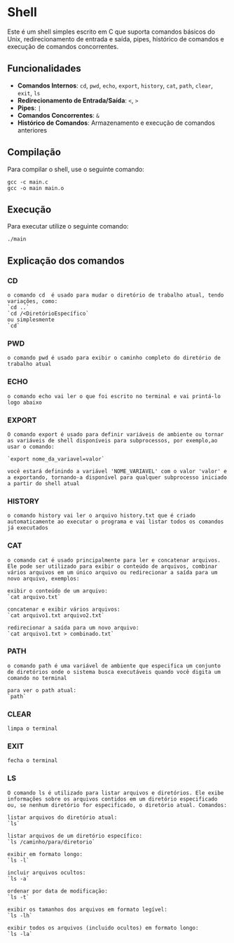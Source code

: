 # Shell

Este é um shell simples escrito em C que suporta comandos básicos do Unix, redirecionamento de entrada e saída, pipes, histórico de comandos e execução de comandos concorrentes.

## Funcionalidades
- **Comandos Internos**: `cd`, `pwd`, `echo`, `export`, `history`, `cat`,  `path`, `clear`, `exit`, `ls`
- **Redirecionamento de Entrada/Saída**: `<`, `>`
- **Pipes**: `|`
- **Comandos Concorrentes**: `&`
- **Histórico de Comandos**: Armazenamento e execução de comandos anteriores

## Compilação

Para compilar o shell, use o seguinte comando:
```
gcc -c main.c
gcc -o main main.o
````

## Execução

Para executar utilize o seguinte comando:

```
./main
````

## Explicação dos comandos

### CD

```
o comando cd  é usado para mudar o diretório de trabalho atual, tendo variações, como:
`cd ..`
`cd /<DiretórioEspecífico`
ou simplesmente
`cd`
```

### PWD

```
o comando pwd é usado para exibir o caminho completo do diretório de trabalho atual
```

### ECHO

```
o comando echo vai ler o que foi escrito no terminal e vai printá-lo logo abaixo
```

### EXPORT

```
O comando export é usado para definir variáveis de ambiente ou tornar as variáveis de shell disponíveis para subprocessos, por exemplo,ao usar o comando:

`export nome_da_variavel=valor`

você estará definindo a variável 'NOME_VARIAVEL' com o valor 'valor' e a exportando, tornando-a disponível para qualquer subprocesso iniciado a partir do shell atual
```

### HISTORY

```
o comando history vai ler o arquivo history.txt que é criado automaticamente ao executar o programa e vai listar todos os comandos já executados
```

### CAT

```
o comando cat é usado principalmente para ler e concatenar arquivos. Ele pode ser utilizado para exibir o conteúdo de arquivos, combinar vários arquivos em um único arquivo ou redirecionar a saída para um novo arquivo, exemplos:

exibir o conteúdo de um arquivo:
`cat arquivo.txt`

concatenar e exibir vários arquivos:
`cat arquivo1.txt arquivo2.txt`

redirecionar a saída para um novo arquivo:
`cat arquivo1.txt > combinado.txt`
```

###  PATH

```
o comando path é uma variável de ambiente que especifica um conjunto de diretórios onde o sistema busca executáveis quando você digita um comando no terminal

para ver o path atual:
`path`
```

### CLEAR

```
limpa o terminal
```

### EXIT

```
fecha o terminal
```

###  LS

```
O comando ls é utilizado para listar arquivos e diretórios. Ele exibe informações sobre os arquivos contidos em um diretório especificado ou, se nenhum diretório for especificado, o diretório atual. Comandos:

listar arquivos do diretório atual:
`ls`

listar arquivos de um diretório específico:
`ls /caminho/para/diretorio`

exibir em formato longo:
`ls -l`

incluir arquivos ocultos:
`ls -a`

ordenar por data de modificação:
`ls -t`

exibir os tamanhos dos arquivos em formato legível:
`ls -lh`

exibir todos os arquivos (incluido ocultos) em formato longo:
`ls -la`
```
